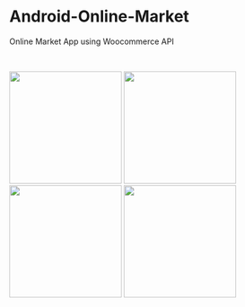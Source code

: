 # Android-Online-Market

Online Market App using Woocommerce API 

<br>



 <img src="http://s6.uplod.ir/i/00968/s9bediwhx9o7.png" width=200px>  <img src="http://s6.uplod.ir/i/00968/zexmu0wmxcdl.png" width=200px>  <img src="http://s6.uplod.ir/i/00968/61k43fxkgidc.png" width=200px>  <img src="http://s6.uplod.ir/i/00968/d12ezoyy3amy.png" width=200px> 


<br>

  


